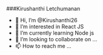 ###Kirushanthi Letchumanan

- 👋 Hi, I’m @Kirushanthi26
- 👀 I’m interested in React JS
- 🌱 I’m currently learning Node js
- 💞️ I’m looking to collaborate on ...
- 📫 How to reach me ...

